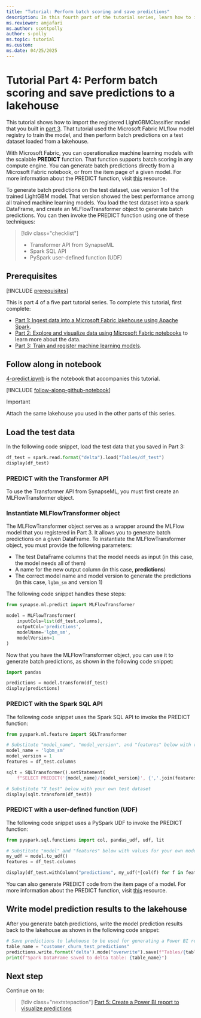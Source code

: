 ```yaml
---
title: "Tutorial: Perform batch scoring and save predictions"
description: In this fourth part of the tutorial series, learn how to import a trained and registered model and perform batch predictions on a test dataset.
ms.reviewer: amjafari
ms.author: scottpolly
author: s-polly
ms.topic: tutorial
ms.custom:
ms.date: 04/25/2025
---
```


# Tutorial Part 4: Perform batch scoring and save predictions to a lakehouse

This tutorial shows how to import the registered LightGBMClassifier model that you built in [part 3](./tutorial-data-science-train-models.md). That tutorial used the Microsoft Fabric MLflow model registry to train the model, and then perform batch predictions on a test dataset loaded from a lakehouse.

With Microsoft Fabric, you can operationalize machine learning models with the scalable **PREDICT** function. That function supports batch scoring in any compute engine. You can generate batch predictions directly from a Microsoft Fabric notebook, or from the item page of a given model. For more information about the PREDICT function, visit [this](https://aka.ms/fabric-predict) resource.

To generate batch predictions on the test dataset, use version 1 of the trained LightGBM model. That version showed the best performance among all trained machine learning models. You load the test dataset into a spark DataFrame, and create an MLFlowTransformer object to generate batch predictions. You can then invoke the PREDICT function using one of these techniques:

> [!div class="checklist"]
>
> * Transformer API from SynapseML
> * Spark SQL API
> * PySpark user-defined function (UDF)

## Prerequisites

[!INCLUDE [prerequisites](./includes/prerequisites.md)]

This is part 4 of a five part tutorial series. To complete this tutorial, first complete:

* [Part 1: Ingest data into a Microsoft Fabric lakehouse using Apache Spark](tutorial-data-science-ingest-data.md).  
* [Part 2: Explore and visualize data using Microsoft Fabric notebooks](tutorial-data-science-explore-notebook.md) to learn more about the data.
* [Part 3: Train and register machine learning models](tutorial-data-science-train-models.md).

## Follow along in notebook

[4-predict.ipynb](https://github.com/microsoft/fabric-samples/blob/main/docs-samples/data-science/data-science-tutorial/4-predict.ipynb) is the notebook that accompanies this tutorial.

[!INCLUDE [follow-along-github-notebook](./includes/follow-along-github-notebook.md)]

> [!IMPORTANT]
> Attach the same lakehouse you used in the other parts of this series.

<!-- nbstart https://raw.githubusercontent.com/sdgilley/fabric-samples/sdg-new-happy-path/docs-samples/data-science/data-science-tutorial/4-predict.ipynb -->

## Load the test data

In the following code snippet, load the test data that you saved in Part 3:

```python
df_test = spark.read.format("delta").load("Tables/df_test")
display(df_test)
```

### PREDICT with the Transformer API

To use the Transformer API from SynapseML, you must first create an MLFlowTransformer object.

### Instantiate MLFlowTransformer object

The MLFlowTransformer object serves as a wrapper around the MLFlow model that you registered in Part 3. It allows you to generate batch predictions on a given DataFrame. To instantiate the MLFlowTransformer object, you must provide the following parameters:

- The test DataFrame columns that the model needs as input (in this case, the model needs all of them)
- A name for the new output column (in this case, **predictions**)
- The correct model name and model version to generate the predictions (in this case, `lgbm_sm` and version 1)

The following code snippet handles these steps:

```python
from synapse.ml.predict import MLFlowTransformer

model = MLFlowTransformer(
    inputCols=list(df_test.columns),
    outputCol='predictions',
    modelName='lgbm_sm',
    modelVersion=1
)
```

Now that you have the MLFlowTransformer object, you can use it to generate batch predictions, as shown in the following code snippet:

```python
import pandas

predictions = model.transform(df_test)
display(predictions)
```

### PREDICT with the Spark SQL API

The following code snippet uses the Spark SQL API to invoke the PREDICT function:

```python
from pyspark.ml.feature import SQLTransformer 

# Substitute "model_name", "model_version", and "features" below with values for your own model name, model version, and feature columns
model_name = 'lgbm_sm'
model_version = 1
features = df_test.columns

sqlt = SQLTransformer().setStatement( 
    f"SELECT PREDICT('{model_name}/{model_version}', {','.join(features)}) as predictions FROM __THIS__")

# Substitute "X_test" below with your own test dataset
display(sqlt.transform(df_test))
```

### PREDICT with a user-defined function (UDF)

The following code snippet uses a PySpark UDF to invoke the PREDICT function:

```python
from pyspark.sql.functions import col, pandas_udf, udf, lit

# Substitute "model" and "features" below with values for your own model name and feature columns
my_udf = model.to_udf()
features = df_test.columns

display(df_test.withColumn("predictions", my_udf(*[col(f) for f in features])))
```

You can also generate PREDICT code from the item page of a model. For more information about the PREDICT function, visit [this](https://aka.ms/fabric/predict-from-model-item) resource.

## Write model prediction results to the lakehouse

After you generate batch predictions, write the model prediction results back to the lakehouse as shown in the following code snippet:  

```python
# Save predictions to lakehouse to be used for generating a Power BI report
table_name = "customer_churn_test_predictions"
predictions.write.format('delta').mode("overwrite").save(f"Tables/{table_name}")
print(f"Spark DataFrame saved to delta table: {table_name}")
```

<!-- nbend -->

## Next step

Continue on to:

> [!div class="nextstepaction"]
> [Part 5: Create a Power BI report to visualize predictions](tutorial-data-science-create-report.md)
